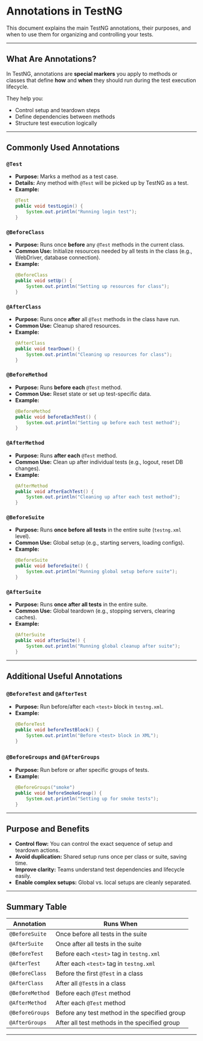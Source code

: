 
# Annotations in TestNG

This document explains the main TestNG annotations, their purposes, and when to use them for organizing and controlling your tests.

---

## What Are Annotations?

In TestNG, annotations are **special markers** you apply to methods or classes that define **how** and **when** they should run during the test execution lifecycle.

They help you:
- Control setup and teardown steps  
- Define dependencies between methods  
- Structure test execution logically

---

## Commonly Used Annotations

###  `@Test`

- **Purpose:** Marks a method as a test case.
- **Details:** Any method with `@Test` will be picked up by TestNG as a test.
- **Example:**
    ```java
    @Test
    public void testLogin() {
        System.out.println("Running login test");
    }
    ```

###  `@BeforeClass`

- **Purpose:** Runs once **before** any `@Test` methods in the current class.
- **Common Use:** Initialize resources needed by all tests in the class (e.g., WebDriver, database connection).
- **Example:**
    ```java
    @BeforeClass
    public void setUp() {
        System.out.println("Setting up resources for class");
    }
    ```

###  `@AfterClass`

- **Purpose:** Runs once **after** all `@Test` methods in the class have run.
- **Common Use:** Cleanup shared resources.
- **Example:**
    ```java
    @AfterClass
    public void tearDown() {
        System.out.println("Cleaning up resources for class");
    }
    ```

###  `@BeforeMethod`

- **Purpose:** Runs **before each** `@Test` method.
- **Common Use:** Reset state or set up test-specific data.
- **Example:**
    ```java
    @BeforeMethod
    public void beforeEachTest() {
        System.out.println("Setting up before each test method");
    }
    ```

###  `@AfterMethod`

- **Purpose:** Runs **after each** `@Test` method.
- **Common Use:** Clean up after individual tests (e.g., logout, reset DB changes).
- **Example:**
    ```java
    @AfterMethod
    public void afterEachTest() {
        System.out.println("Cleaning up after each test method");
    }
    ```

###  `@BeforeSuite`

- **Purpose:** Runs **once before all tests** in the entire suite (`testng.xml` level).
- **Common Use:** Global setup (e.g., starting servers, loading configs).
- **Example:**
    ```java
    @BeforeSuite
    public void beforeSuite() {
        System.out.println("Running global setup before suite");
    }
    ```

###  `@AfterSuite`

- **Purpose:** Runs **once after all tests** in the entire suite.
- **Common Use:** Global teardown (e.g., stopping servers, clearing caches).
- **Example:**
    ```java
    @AfterSuite
    public void afterSuite() {
        System.out.println("Running global cleanup after suite");
    }
    ```

---

## Additional Useful Annotations

###  `@BeforeTest` and `@AfterTest`

- **Purpose:** Run before/after each `<test>` block in `testng.xml`.
- **Example:**
    ```java
    @BeforeTest
    public void beforeTestBlock() {
        System.out.println("Before <test> block in XML");
    }
    ```

###  `@BeforeGroups` and `@AfterGroups`

- **Purpose:** Run before or after specific groups of tests.
- **Example:**
    ```java
    @BeforeGroups("smoke")
    public void beforeSmokeGroup() {
        System.out.println("Setting up for smoke tests");
    }
    ```

---

## Purpose and Benefits

- **Control flow:** You can control the exact sequence of setup and teardown actions.  
- **Avoid duplication:** Shared setup runs once per class or suite, saving time.  
- **Improve clarity:** Teams understand test dependencies and lifecycle easily.  
- **Enable complex setups:** Global vs. local setups are cleanly separated.

---

## Summary Table

| Annotation        | Runs When                                      |
|-------------------|-----------------------------------------------|
| `@BeforeSuite`    | Once before all tests in the suite             |
| `@AfterSuite`     | Once after all tests in the suite              |
| `@BeforeTest`     | Before each `<test>` tag in `testng.xml`       |
| `@AfterTest`      | After each `<test>` tag in `testng.xml`        |
| `@BeforeClass`    | Before the first `@Test` in a class            |
| `@AfterClass`     | After all `@Test`s in a class                  |
| `@BeforeMethod`   | Before each `@Test` method                     |
| `@AfterMethod`    | After each `@Test` method                      |
| `@BeforeGroups`   | Before any test method in the specified group  |
| `@AfterGroups`    | After all test methods in the specified group  |

---


